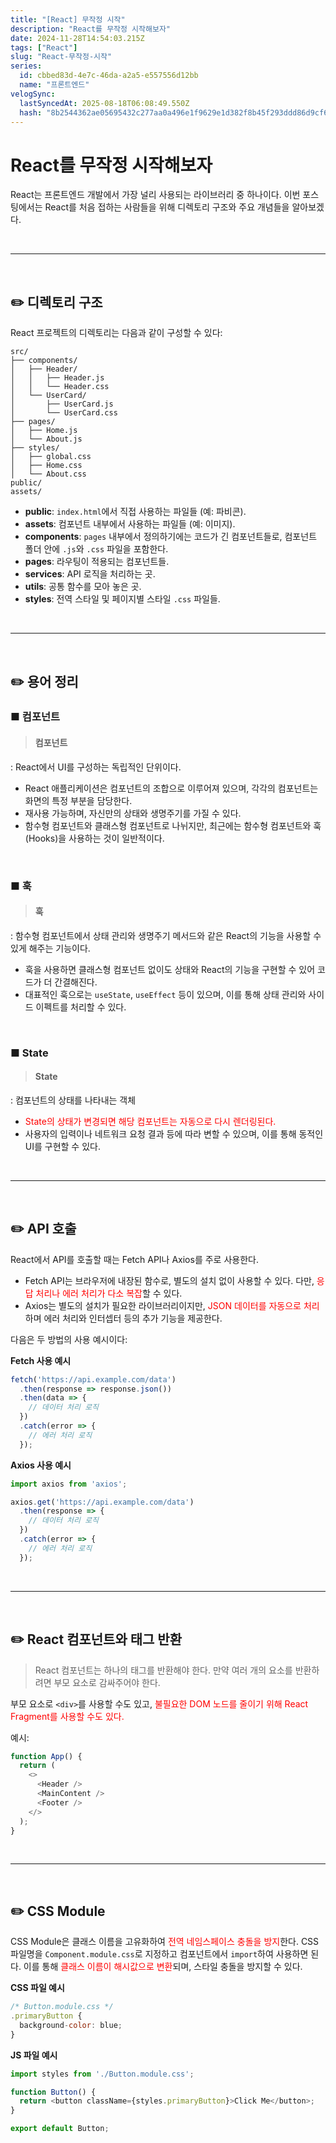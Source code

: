 ```yaml
---
title: "[React] 무작정 시작"
description: "React를 무작정 시작해보자"
date: 2024-11-28T14:54:03.215Z
tags: ["React"]
slug: "React-무작정-시작"
series:
  id: cbbed83d-4e7c-46da-a2a5-e557556d12bb
  name: "프론트엔드"
velogSync:
  lastSyncedAt: 2025-08-18T06:08:49.550Z
  hash: "8b2544362ae05695432c277aa0a496e1f9629e1d382f8b45f293ddd86d9cf655"
---
```


# React를 무작정 시작해보자

React는 프론트엔드 개발에서 가장 널리 사용되는 라이브러리 중 하나이다. 
이번 포스팅에서는 React를 처음 접하는 사람들을 위해 디렉토리 구조와 주요 개념들을 알아보겠다.

<br>

---

<br>

## ✏️ 디렉토리 구조

React 프로젝트의 디렉토리는 다음과 같이 구성할 수 있다:
```
src/
├── components/
│   ├── Header/
│   │   ├── Header.js
│   │   └── Header.css
│   └── UserCard/
│       ├── UserCard.js
│       └── UserCard.css
├── pages/
│   ├── Home.js
│   └── About.js
├── styles/
│   ├── global.css
│   ├── Home.css
│   └── About.css
public/
assets/
```

- **public**: `index.html`에서 직접 사용하는 파일들 (예: 파비콘).
- **assets**: 컴포넌트 내부에서 사용하는 파일들 (예: 이미지).
- **components**: `pages` 내부에서 정의하기에는 코드가 긴 컴포넌트들로, 컴포넌트 폴더 안에 `.js`와 `.css` 파일을 포함한다.
- **pages**: 라우팅이 적용되는 컴포넌트들.
- **services**: API 로직을 처리하는 곳.
- **utils**: 공통 함수를 모아 놓은 곳.
- **styles**: 전역 스타일 및 페이지별 스타일 `.css` 파일들.


<br>

---

<br>

## ✏️ 용어 정리

### ■ 컴포넌트
>#### 컴포넌트
: React에서 UI를 구성하는 독립적인 단위이다. 

- React 애플리케이션은 컴포넌트의 조합으로 이루어져 있으며, 각각의 컴포넌트는 화면의 특정 부분을 담당한다.
- 재사용 가능하며, 자신만의 상태와 생명주기를 가질 수 있다. 
- 함수형 컴포넌트와 클래스형 컴포넌트로 나뉘지만, 최근에는 함수형 컴포넌트와 훅(Hooks)을 사용하는 것이 일반적이다.


<br>

### ■ 훅
> #### 훅
: 함수형 컴포넌트에서 상태 관리와 생명주기 메서드와 같은 React의 기능을 사용할 수 있게 해주는 기능이다. 

- 훅을 사용하면 클래스형 컴포넌트 없이도 상태와 React의 기능을 구현할 수 있어 코드가 더 간결해진다. 
- 대표적인 훅으로는 `useState`, `useEffect` 등이 있으며, 이를 통해 상태 관리와 사이드 이펙트를 처리할 수 있다.

<br>

### ■ State
> #### State
: 컴포넌트의 상태를 나타내는 객체

- <span style="color:red">State의 상태가 변경되면 해당 컴포넌트는 자동으로 다시 렌더링된다.</span> 
- 사용자의 입력이나 네트워크 요청 결과 등에 따라 변할 수 있으며, 이를 통해 동적인 UI를 구현할 수 있다.



<br>

---

<br>


## ✏️ API 호출

React에서 API를 호출할 때는 Fetch API나 Axios를 주로 사용한다. 

- Fetch API는 브라우저에 내장된 함수로, 별도의 설치 없이 사용할 수 있다. 다만, <span style="color:red">응답 처리나 에러 처리가 다소 복잡</span>할 수 있다.
- Axios는 별도의 설치가 필요한 라이브러리이지만, <span style="color:red">JSON 데이터를 자동으로 처리</span>하며 에러 처리와 인터셉터 등의 추가 기능을 제공한다. 

다음은 두 방법의 사용 예시이다:

**Fetch 사용 예시**
```javascript
fetch('https://api.example.com/data')
  .then(response => response.json())
  .then(data => {
    // 데이터 처리 로직
  })
  .catch(error => {
    // 에러 처리 로직
  });
```
**Axios 사용 예시**


```javascript
import axios from 'axios';

axios.get('https://api.example.com/data')
  .then(response => {
    // 데이터 처리 로직
  })
  .catch(error => {
    // 에러 처리 로직
  });
```

<br>

---

<br>

## ✏️ React 컴포넌트와 태그 반환
>React 컴포넌트는 하나의 태그를 반환해야 한다. 만약 여러 개의 요소를 반환하려면 부모 요소로 감싸주어야 한다. 

부모 요소로 `<div>`를 사용할 수도 있고, <span style="color:red">불필요한 DOM 노드를 줄이기 위해 React Fragment를 사용할 수도 있다.</span>

예시:

```javascript
function App() {
  return (
    <>
      <Header />
      <MainContent />
      <Footer />
    </>
  );
}
```

<br>

---
  
<br>


## ✏️ CSS Module

CSS Module은 클래스 이름을 고유화하여 <span style="color:red">전역 네임스페이스 충돌을 방지</span>한다. CSS 파일명을 `Component.module.css`로 지정하고 컴포넌트에서 `import`하여 사용하면 된다. 이를 통해 <span style="color:red">클래스 이름이 해시값으로 변환</span>되며, 스타일 충돌을 방지할 수 있다.

**CSS 파일 예시**

```javascript
/* Button.module.css */
.primaryButton {
  background-color: blue;
}
```

**JS 파일 예시**

```javascript
import styles from './Button.module.css';

function Button() {
  return <button className={styles.primaryButton}>Click Me</button>;
}

export default Button;
```